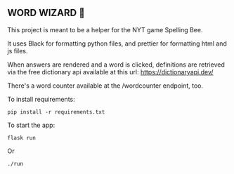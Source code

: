 ## WORD WIZARD :mage:

This project is meant to be a helper for the NYT game Spelling Bee.

It uses Black for formatting python files, and prettier for formatting html and js files.
 
When answers are rendered and a word is clicked, definitions are retrieved via the free dictionary api available at this url: https://dictionaryapi.dev/

There's a word counter available at the /wordcounter endpoint, too.   

To install requirements:
   
```
pip install -r requirements.txt
```

To start the app:

```
flask run
```

Or

```
./run
```
